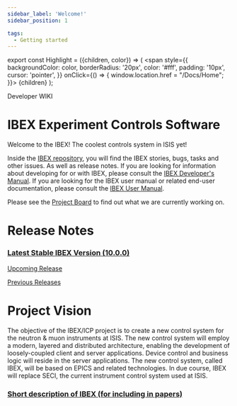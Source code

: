 ```yaml
---
sidebar_label: 'Welcome!'
sidebar_position: 1

tags:
  - Getting started
---
```


export const Highlight = ({children, color}) => (
  <span
    style={{
      backgroundColor: color,
      borderRadius: '20px',
      color: '#fff',
      padding: '10px',
      cursor: 'pointer',
    }}
    onClick={() => {
      window.location.href = "/Docs/Home";
    }}>
    {children}
  </span>
);

<p></p>

<Highlight color="#1877F2">Developer WIKI</Highlight>

<p></p>

# IBEX Experiment Controls Software
Welcome to the IBEX! The coolest controls system in ISIS yet!

Inside the [IBEX repository](https://github.com/ISISComputingGroup/IBEX), you will find the IBEX stories, bugs, tasks and other issues. As well as release notes.
If you are looking for information about developing for or with IBEX, please consult the [IBEX Developer's Manual](https://github.com/ISISComputingGroup/ibex_developers_manual/wiki).  If you are looking for the IBEX user manual or related end-user documentation, please consult the [IBEX User Manual](https://github.com/ISISComputingGroup/ibex_user_manual/wiki).



Please see the [Project Board](https://github.com/ISISComputingGroup/IBEX/projects/1) to find out what we are currently working on.

# Release Notes

### [Latest Stable IBEX Version (10.0.0)](https://github.com/ISISComputingGroup/IBEX/blob/master/release_notes/ReleaseNotes_v10.0.0.md)

[Upcoming Release](https://github.com/ISISComputingGroup/IBEX/blob/master/release_notes/ReleaseNotes_Upcoming.md)

[Previous Releases](https://github.com/ISISComputingGroup/IBEX/blob/master/docs/all-releases.md)


# Project Vision
The objective of the IBEX/ICP project is to create a new control system for the neutron & muon instruments at ISIS.  The new control system will employ a modern, layered and distributed architecture, enabling the development of loosely-coupled client and server applications.  Device control and business logic will reside in the server applications.  The new control system, called IBEX, will be based on EPICS and related technologies.  In due course, IBEX will replace SECI, the current instrument control system used at ISIS.

### [Short description of IBEX (for including in papers)](https://github.com/ISISComputingGroup/IBEX/blob/master/docs/short-description-of-ibex.md)

